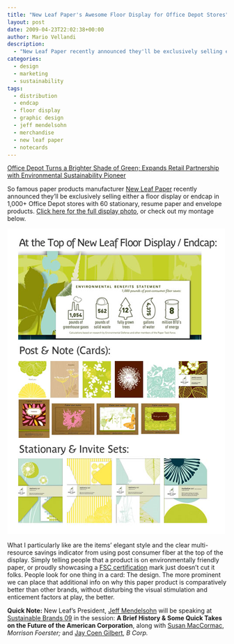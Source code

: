 ```yaml
---
title: "New Leaf Paper's Awesome Floor Display for Office Depot Stores"
layout: post
date: 2009-04-23T22:02:38+00:00
author: Mario Vellandi
description:
  - "New Leaf Paper recently announced they'll be exclusively selling either a floor display or endcap in 1,000+ Office Depot stores with 60 stationary, resume paper and envelope products. Click here for the full display photo, or check out my montage below."
categories:
  - design
  - marketing
  - sustainability
tags:
  - distribution
  - endcap
  - floor display
  - graphic design
  - jeff mendelsohn
  - merchandise
  - new leaf paper
  - notecards
---
```

<a rel="nofollow" href="http://www.businesswire.com/portal/site/google?ndmViewId=news_view&newsId=20090416005043&newsLang=en">Office Depot Turns a Brighter Shade of Green; Expands Retail Partnership with Environmental Sustainability Pioneer</a>

So famous paper products manufacturer <a rel="nofollow" href="http://www.newleafpaper.com/">New Leaf Paper</a> recently announced they&#8217;ll be exclusively selling either a floor display or endcap in 1,000+ Office Depot stores with 60 stationary, resume paper and envelope products. <a rel="nofollow" href="http://www.businesswire.com/multimedia/google/20090416005043/en/1784471">Click here for the full display photo</a>, or check out my montage below.

<img class="size-full wp-image-2954 aligncenter" title="new-leaf-paper-floor-display" src="/images/2009/new-leaf-paper-floor-display.jpg" alt="new-leaf-paper-floor-display" width="500" height="700" />

What I particularly like are the items&#8217; elegant style and the clear multi-resource savings indicator from using post consumer fiber at the top of the display. Simply telling people that a product is on environmentally friendly paper, or proudly showcasing a [FSC certification](http://www.fsc.org/pc.html) mark just doesn&#8217;t cut it folks. People look for one thing in a card: The design. The more prominent we can place that additional info on why this paper product is comparatively better than other brands, without disturbing the visual stimulation and enticement factors at play, the better.

**Quick Note:** New Leaf&#8217;s President, <a rel="nofollow" href="http://www.sustainablelifemedia.com/events/SB09/speakers/bios#jmendelsohn">Jeff Mendelsohn</a> will be speaking at <a rel="nofollow" href="http://www.sustainablelifemedia.com/events/sb09/schedule">Sustainable Brands 09</a> in the session: **A Brief History & Some Quick Takes on the Future of the American Corporation**, along with <a rel="nofollow" href="http://www.sustainablelifemedia.com/events/SB09/speakers/bios#smaccormac">Susan MacCormac</a>, _Morrison Foerster;_ and <a rel="nofollow" href="http://www.sustainablelifemedia.com/events/SB09/speakers/bios#jgilbert">Jay Coen Gilbert</a>, _B Corp._
